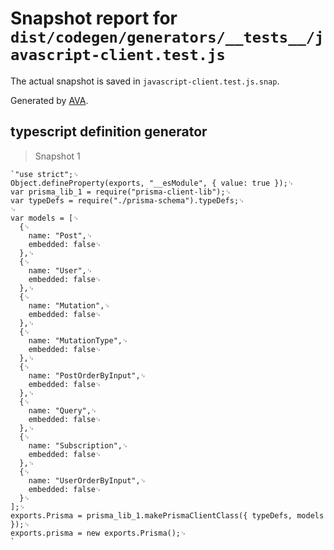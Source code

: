 # Snapshot report for `dist/codegen/generators/__tests__/javascript-client.test.js`

The actual snapshot is saved in `javascript-client.test.js.snap`.

Generated by [AVA](https://ava.li).

## typescript definition generator

> Snapshot 1

    `"use strict";␊
    Object.defineProperty(exports, "__esModule", { value: true });␊
    var prisma_lib_1 = require("prisma-client-lib");␊
    var typeDefs = require("./prisma-schema").typeDefs;␊
    ␊
    var models = [␊
      {␊
        name: "Post",␊
        embedded: false␊
      },␊
      {␊
        name: "User",␊
        embedded: false␊
      },␊
      {␊
        name: "Mutation",␊
        embedded: false␊
      },␊
      {␊
        name: "MutationType",␊
        embedded: false␊
      },␊
      {␊
        name: "PostOrderByInput",␊
        embedded: false␊
      },␊
      {␊
        name: "Query",␊
        embedded: false␊
      },␊
      {␊
        name: "Subscription",␊
        embedded: false␊
      },␊
      {␊
        name: "UserOrderByInput",␊
        embedded: false␊
      }␊
    ];␊
    exports.Prisma = prisma_lib_1.makePrismaClientClass({ typeDefs, models });␊
    exports.prisma = new exports.Prisma();␊
    `
